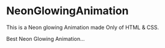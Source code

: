 # NeonGlowingAnimation
This is a Neon glowing Animation made Only of HTML &amp; CSS.

Best Neon Glowing Animation...
